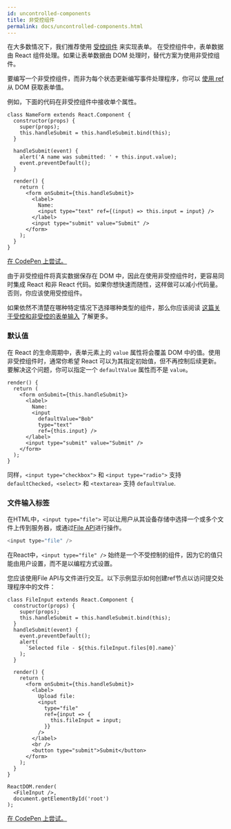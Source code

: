 ```yaml
---
id: uncontrolled-components
title: 非受控组件
permalink: docs/uncontrolled-components.html
---
```


在大多数情况下，我们推荐使用 [受控组件](/docs/forms.html) 来实现表单。 在受控组件中，表单数据由 React 组件处理。如果让表单数据由 DOM 处理时，替代方案为使用非受控组件。

要编写一个非受控组件，而非为每个状态更新编写事件处理程序，你可以 [使用 ref](/docs/refs-and-the-dom.html) 从 DOM 获取表单值。

例如，下面的代码在非受控组件中接收单个属性。

```javascript{8,17}
class NameForm extends React.Component {
  constructor(props) {
    super(props);
    this.handleSubmit = this.handleSubmit.bind(this);
  }

  handleSubmit(event) {
    alert('A name was submitted: ' + this.input.value);
    event.preventDefault();
  }

  render() {
    return (
      <form onSubmit={this.handleSubmit}>
        <label>
          Name:
          <input type="text" ref={(input) => this.input = input} />
        </label>
        <input type="submit" value="Submit" />
      </form>
    );
  }
}
```

[在 CodePen 上尝试。](https://codepen.io/gaearon/pen/WooRWa?editors=0010)

由于非受控组件将真实数据保存在 DOM 中，因此在使用非受控组件时，更容易同时集成 React 和非 React 代码。如果你想快速而随性，这样做可以减小代码量。否则，你应该使用受控组件。

如果依然不清楚在哪种特定情况下选择哪种类型的组件，那么你应该阅读 [这篇关于受控和非受控的表单输入](http://goshakkk.name/controlled-vs-uncontrolled-inputs-react/) 了解更多。

### 默认值

在 React 的生命周期中，表单元素上的 `value` 属性将会覆盖 DOM 中的值。使用非受控组件时，通常你希望 React 可以为其指定初始值，但不再控制后续更新。要解决这个问题，你可以指定一个 `defaultValue` 属性而不是 `value`。

```javascript{7}
render() {
  return (
    <form onSubmit={this.handleSubmit}>
      <label>
        Name:
        <input
          defaultValue="Bob"
          type="text"
          ref={this.input} />
      </label>
      <input type="submit" value="Submit" />
    </form>
  );
}
```

同样，`<input type="checkbox">` 和 `<input type="radio">` 支持 `defaultChecked`，`<select>` 和 `<textarea>` 支持 `defaultValue`.

### 文件输入标签

在HTML中，`<input type="file">` 可以让用户从其设备存储中选择一个或多个文件上传到服务器，或通过[File API](https://developer.mozilla.org/en-US/docs/Web/API/File/Using_files_from_web_applications)进行操作。

```javascript
<input type="file" />
```

在React中，`<input type="file" />` 始终是一个不受控制的组件，因为它的值只能由用户设置，而不是以编程方式设置。

您应该使用File API与文件进行交互。以下示例显示如何创建ref节点以访问提交处理程序中的文件：

```javascript{9,18-23}
class FileInput extends React.Component {
  constructor(props) {
    super(props);
    this.handleSubmit = this.handleSubmit.bind(this);
  }
  handleSubmit(event) {
    event.preventDefault();
    alert(
      `Selected file - ${this.fileInput.files[0].name}`
    );
  }

  render() {
    return (
      <form onSubmit={this.handleSubmit}>
        <label>
          Upload file:
          <input
            type="file"
            ref={input => {
              this.fileInput = input;
            }}
          />
        </label>
        <br />
        <button type="submit">Submit</button>
      </form>
    );
  }
}

ReactDOM.render(
  <FileInput />,
  document.getElementById('root')
);
```

[在 CodePen 上尝试。](https://reactjs.org/redirect-to-codepen/uncontrolled-components/input-type-file)
